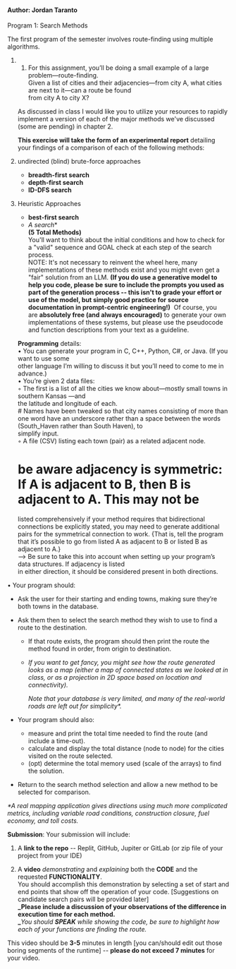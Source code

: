 #### Author: Jordan Taranto
Program 1: Search Methods

The first program of the semester involves route-finding using multiple algorithms.

1. 1. For this assignment, you’ll be doing a small example of a large problem—route-finding.  
        Given a list of cities and their adjacencies—from city A, what cities are next to it—can a route be found  
        from city A to city X?
        
	As discussed in class I would like you to utilize your resources to rapidly implement a version of each of the major methods we've discussed (some are pending) in chapter 2. 
	
	**This exercise will take the form of an experimental report** detailing your findings of a comparison of each of the following methods:
	
1. undirected (blind) brute-force approaches 
	- **breadth-first search**
	- **depth-first search**
	- **ID-DFS search**
2. Heuristic Approaches
	- **best-first search**
	- **A* search**  
		**(5 Total Methods)**  
		You'll want to think about the initial conditions and how to check for a "valid" sequence and GOAL check at each step of the search process.   
		NOTE: It's not necessary to reinvent the wheel here, many implementations of these methods exist and you might even get a "fair" solution from an LLM. **(If you do use a generative model to help you code, please be sure to include the prompts you used as part of the generation process -- this isn't to grade your effort or use of the model, but simply good practice for source  documentation in prompt-centric engineering!)**  Of course, you are **absolutely free (and always encouraged)** to generate your own implementations of these systems, but please use the pseudocode and function descriptions from your text as a guideline.   
		  
	**Programming** details:  
		• You can generate your program in C, C++, Python, C#, or Java. (If you want to use some  
		other language I’m willing to discuss it but you’ll need to come to me in advance.)  
		• You’re given 2 data files:  
		◦ The first is a list of all the cities we know about—mostly small towns in southern Kansas —and  
		the latitude and longitude of each.  
		# Names have been tweaked so that city names consisting of more than one word have an  underscore rather than a space between the words (South_Haven rather than South Haven), to  
		simplify input.  
	◦ A file (CSV) listing each town (pair) as a related adjacent node.   
	# be aware adjacency is symmetric: If A is adjacent to B, then B is adjacent to A. This may not be  
	listed comprehensively if your method requires that bidirectional connections be explicitly stated, you may need to generate additional pairs for the symmetrical connection to work. {That is, tell the program that it’s possible to go from listed A as adjacent to B or listed B as adjacent to A.}  
	--> Be sure to take this into account when setting up your program’s data structures. If adjacency is listed  
	in either direction, it should be considered present in both directions.  

• Your program should:
- Ask the user for their starting and ending towns, making sure they’re both towns in the database.
- Ask them then to select the search method they wish to use to find a route to the destination.
    - If that route exists, the program should then print the route the method found in order, from origin to destination.
    - _If you want to get fancy, you might see how the route generated looks as a map (either a map of connected states as we looked at in class, or as a projection in 2D space based on location and connectivity)._ 
        
        _Note that your database is very limited, and many of the real-world roads are left out for simplicity*._
        
- Your program should also: 
    - measure and print the total time needed to find the route (and include a time-out).
    - calculate and display the total distance (node to node) for the cities visited on the route selected.
    - (opt) determine the total memory used (scale of the arrays) to find the solution.
- Return to the search method selection and allow a new method to be selected for comparison. 

  
_*A_ _real mapping application gives directions using much more complicated metrics, including variable road conditions, construction closure, fuel economy, and toll costs._

  
**Submission**: Your submission will include:   
1) A **link to the repo** -- Replit, GitHub, Jupiter or GitLab (or zip file of your project from your IDE) 

2) A **video** _demonstrating_ and _explaining_ both the **CODE** and the requested **FUNCTIONALITY**.   
You should accomplish this demonstration by selecting a set of start and end points that show off the operation of your code. [Suggestions on candidate search pairs will be provided later]  
**_Please include a discussion of your observations of the difference in execution time for each method.  
_**_You should **SPEAK** while showing the code, be sure to highlight how each of your functions are finding the route._

This video should be **3-5** minutes in length [you can/should edit out those boring segments of the runtime] -- **please do not exceed 7 minutes** for your video.
